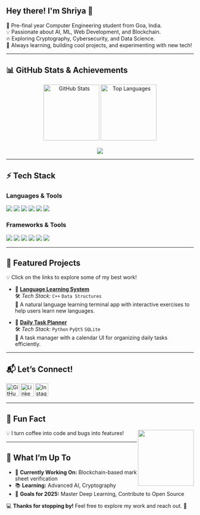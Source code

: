 <h2 align="left">Hey there! I'm Shriya 👋</h2>

<p align="left">
  🚀 Pre-final year Computer Engineering student from Goa, India. <br>
  💡 Passionate about AI, ML, Web Development, and Blockchain. <br>
  🔥 Exploring Cryptography, Cybersecurity, and Data Science. <br>
  📌 Always learning, building cool projects, and experimenting with new tech!  
</p>

---

## **📊 GitHub Stats & Achievements**
<div align="center">
  <img src="https://github-readme-stats.vercel.app/api?username=shriya-kamat&show_icons=true&count_private=true&theme=dracula&hide_border=false&cache_seconds=1800" height="150" alt="GitHub Stats" />
  <img src="https://github-readme-stats.vercel.app/api/top-langs?username=shriya-kamat&layout=compact&langs_count=6&theme=dracula&hide_border=false&cache_seconds=1800" height="150" alt="Top Languages" />
  <br><br>
  <img src="https://github-profile-trophy.vercel.app/?username=shriya-kamat&theme=dracula&no-frame=true&row=1&column=6" />
</div>

---

## **⚡ Tech Stack**
### **Languages & Tools**
<div align="left">
  <img src="https://img.shields.io/badge/Python-3776AB?style=for-the-badge&logo=python&logoColor=white" />
  <img src="https://img.shields.io/badge/JavaScript-F7DF1E?style=for-the-badge&logo=javascript&logoColor=black" />
  <img src="https://img.shields.io/badge/HTML5-E34F26?style=for-the-badge&logo=html5&logoColor=white" />
  <img src="https://img.shields.io/badge/CSS3-1572B6?style=for-the-badge&logo=css3&logoColor=white" />
  <img src="https://img.shields.io/badge/C++-00599C?style=for-the-badge&logo=c%2B%2B&logoColor=white" />
  <img src="https://img.shields.io/badge/PHP-777BB4?style=for-the-badge&logo=php&logoColor=white" />
</div>

### **Frameworks & Tools**
<div align="left">
  <img src="https://img.shields.io/badge/React-20232A?style=for-the-badge&logo=react&logoColor=61DAFB" />
  <img src="https://img.shields.io/badge/Tailwind_CSS-38B2AC?style=for-the-badge&logo=tailwind-css&logoColor=white" />
  <img src="https://img.shields.io/badge/MySQL-4479A1?style=for-the-badge&logo=mysql&logoColor=white" />
  <img src="https://img.shields.io/badge/Firebase-FFCA28?style=for-the-badge&logo=firebase&logoColor=black" />
  <img src="https://img.shields.io/badge/Git-F05032?style=for-the-badge&logo=git&logoColor=white" />
  <img src="https://img.shields.io/badge/VS%20Code-007ACC?style=for-the-badge&logo=visual-studio-code&logoColor=white" />
</div>

---

## **🚀 Featured Projects**
💡 Click on the links to explore some of my best work!

- 🔗 **[Language Learning System](https://github.com/shriya-kamat/language-learning-system)**  
  🛠 _Tech Stack:_ `C++` `Data Structures`  
  📌 A natural language learning terminal app with interactive exercises to help users learn new languages.

- 🔗 **[Daily Task Planner](https://github.com/shriya-kamat/task-planner)**  
  🛠 _Tech Stack:_ `Python` `PyQt5` `SQLite`  
  📌 A task manager with a calendar UI for organizing daily tasks efficiently.

---

## **📬 Let’s Connect!**
<div align="left">
  <a href="https://github.com/shriya-kamat" target="_blank"><img src="https://img.shields.io/badge/GitHub-181717?style=for-the-badge&logo=github&logoColor=white" height="35" alt="GitHub" /></a>
  <a href="https://www.linkedin.com/in/shriya-kamat" target="_blank"><img src="https://img.shields.io/badge/LinkedIn-0077B5?style=for-the-badge&logo=linkedin&logoColor=white" height="35" alt="LinkedIn" /></a>
  <a href="https://instagram.com/theweirdvoice_" target="_blank"><img src="https://img.shields.io/badge/Instagram-E4405F?style=for-the-badge&logo=instagram&logoColor=white" height="35" alt="Instagram" /></a>
</div>

---

## **🎉 Fun Fact**
<img align="right" height="150" src="https://i.imgflip.com/65efzo.gif"  />
💡 I turn coffee into code and bugs into features!  

---

## **📌 What I’m Up To**
- 🚀 **Currently Working On:** Blockchain-based mark sheet verification  
- 📚 **Learning:** Advanced AI, Cryptography  
- 🎯 **Goals for 2025:** Master Deep Learning, Contribute to Open Source  

💻 **Thanks for stopping by!** Feel free to explore my work and reach out. 🚀  
